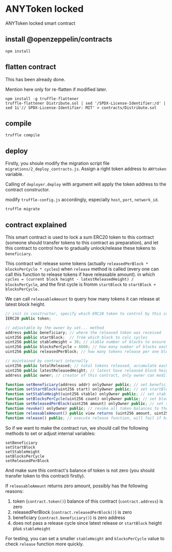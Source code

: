 # ANYToken locked
ANYToken locked smart contract

## install @openzeppelin/contracts

```shell
npm install
```

## flatten contract

This has been already done.

Mention here only for re-flatten if modified later.

```shell
npm install -g truffle-flattener
truffle-flattener Distribute.sol | sed '/SPDX-License-Identifier:/d' | sed 1i'// SPDX-License-Identifier: MIT' > contracts/Distribute.sol
```

## compile

```shell
truffle compile
```

## deploy

Firstly, you shoule modify the migration script file `migrations/2_deploy_contracts.js`.
Assign a right token address to `ANYtoken` variable.

Calling of `deployer.deploy` with argument will
apply the token address to the contract constructor.

modify `truffle-config.js` accordingly, especially `host`, `port`, `network_id`.

```shell
truffle migrate
```


## contract explained

This smart contract is used to lock a sum ERC20 token to this contract
(someone should transfer tokens to this contract as preparation),
and let this contract to control how to gradually unlock/release these tokens to `beneficiary`.

This contract will release some tokens (actually `releasedPerBlock * blocksPerCycle * cycles`)
when `release` method is called (every one can call this function to release tokens if have releasable amount).
in which `cycles = (current block height - latestReleasedHeight) / blocksPerCycle`,
and the first cycle is fromm `startBlock` to `startBlock + blocksPerCycle.`

We can call `releasableAmount` to query how many tokens it can release at latest block height.

```javascript
// init in constructor, specify which ERC20 token to control by this contract
IERC20 public token;

// adjustable by the owner by set... method
address public beneficiary; // where the released token was received
uint256 public startBlock;  // from which block to calc cycles
uint256 public stableHeight = 30; // stable number of blocks to ensure security (default: 30)
uint256 public blocksPerCycle = 6600; // how many number of blocks each cycle has (default: 6600)
uint256 public releasedPerBlock; // how many tokens release per one block

// maintained by contract internally
uint256 public totalReleased; // total tokens released, accumulate each released amount together
uint256 public latestReleasedHeight; // latest have released block height, update after release succeed
address public owner; // creator of this contract, only owner can modify some variables in this contract

function setBeneficiary(address addr) onlyOwner public; // set beneficiary value (must not zero address)
function setStartBlock(uint256 start) onlyOwner public; // set startBlock value (must > latestReleasedHeight)
function setStableHeight(uint256 stable) onlyOwner public; // set stableHeight value (must < blocksPerCycle)
function setBlocksPerCycle(uint256 count) onlyOwner public; // set blocksPerCycle value (must > stableHeight)
function setReleasedPerBlock(uint256 amount) onlyOwner public; // set releasedPerBlock value
function revoke() onlyOwner public; // revoke all token balances to the owner of this contract
function releasableAmount() public view returns (uint256 amount, uint256 height); // query how many tokens can be released and to which block height
function release() public; // execute release function, will fail if have no releasable amount
```

So if we want to make the contract run, we should call the following methods to set or adjust internal variables:
```text
setBeneficiary
setStartBlock
setStableHeight
setBlocksPerCycle
setReleasedPerBlock
```

And make sure this contract's balance of token is not zero (you should transfer token to this contracti firstly).

If `releasableAmount` returns zero amount, possibly has the following reasons:

1. token (`contract.token()`) balance of this contract (`contract.address`) is zero
2. releasedPerBlock (`contract.releasedPerBlock()`) is zero
3. beneficiary (`contract.beneficiary()`) is zero address
4. does not pass a release cycle since latest release or `startBlock` height plus `stableHeight`

For testing, you can set a smaller `stableHeight` and `blocksPerCycle` value to check `release` function more quickly.
